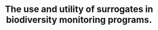 ---
layout: publication
order: 34
title: "The use and utility of surrogates in biodiversity monitoring programs."
authors: CF Sato, <b>MJ Westgate</b>, PS Barton, CN Foster, L O'Loughlin, J Pierson, J Balmer, J Chapman, G Catt, T Detto, A Hawcroft, R Kavanagh, D Marshall, M McKay, K Moseby, M Perry, D Robinson, M Schroder, K Tuft, DB Lindenmayer
year: 2019
journal: Journal of Applied Ecology
volume: 56(6)
pages: 1304-1310
doi: 10.1111/1365-2664.13366
tags: ecological_surrogates
---